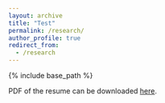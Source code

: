 ```yaml
---
layout: archive
title: "Test"
permalink: /research/
author_profile: true
redirect_from:
  - /research
---
```


{% include base_path %}

PDF of the resume can be downloaded [here](https://github.com/shivakumar-tekumatla/shivakumar-tekumatla.github.io/tree/master/files/Resume.pdf).